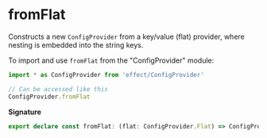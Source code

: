# fromFlat

Constructs a new `ConfigProvider` from a key/value (flat) provider, where
nesting is embedded into the string keys.

To import and use `fromFlat` from the "ConfigProvider" module:

```ts
import * as ConfigProvider from 'effect/ConfigProvider'

// Can be accessed like this
ConfigProvider.fromFlat
```

**Signature**

```ts
export declare const fromFlat: (flat: ConfigProvider.Flat) => ConfigProvider
```

